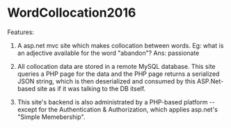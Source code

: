 # WordCollocation2016          

Features:     

1. A asp.net mvc site which makes collocation between words. Eg: what is an adjective available for the word "abandon"? Ans: passionate       
  
2. All collocation data are stored in a remote MySQL database. This site queries a PHP page for the data and the PHP page returns a serialized JSON string, which is then deserialized and consumed by this ASP.Net-based site as if it was talking to the DB itself.        

3. This site's backend is also administrated by a PHP-based platform -- except for the Authentication & Authorization, which applies asp.net's "Simple Memebership".